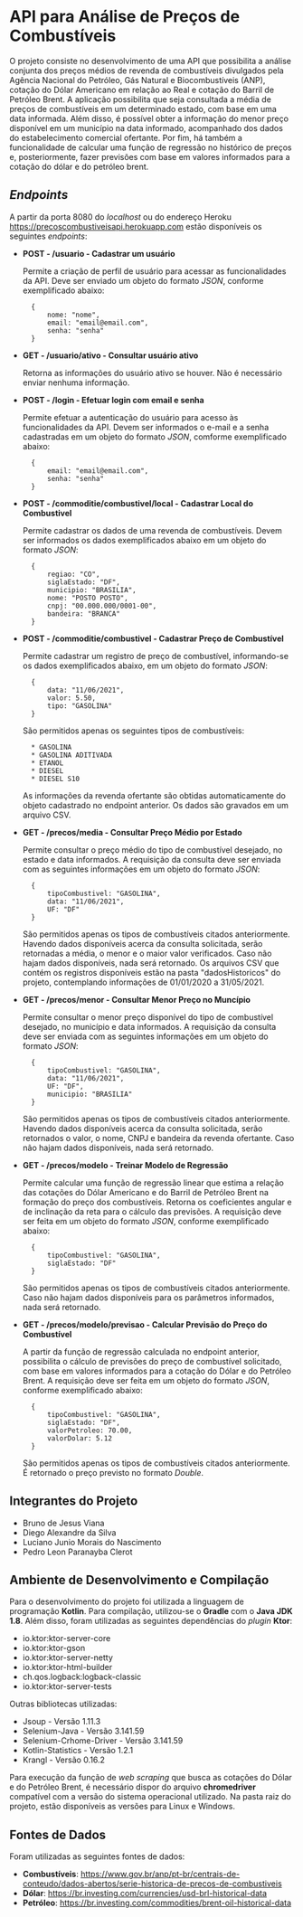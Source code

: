 # API para Análise de Preços de Combustíveis

O projeto consiste no desenvolvimento de uma API 
que possibilita a análise conjunta dos preços médios
de revenda de combustíveis divulgados pela Agência 
Nacional do Petróleo, Gás Natural e Biocombustíveis 
(ANP), cotação do Dólar Americano em relação ao Real 
e cotação do Barril de Petróleo Brent. A aplicação 
possibilita que seja consultada a média de preços de
combustíveis em um determinado estado, com base em uma
data informada. Além disso, é possível obter a informação
do menor preço disponível em um município na data informado, 
acompanhado dos dados do estabelecimento comercial ofertante.
Por fim, há também a funcionalidade de calcular uma função de
regressão no histórico de preços e, posteriormente, fazer
previsões com base em valores informados para a cotação do
dólar e do petróleo brent.

## *Endpoints*

A partir da porta 8080 do *localhost* ou do endereço Heroku
https://precoscombustiveisapi.herokuapp.com estão disponíveis os seguintes *endpoints*:

* **POST - /usuario - Cadastrar um usuário** 
  
  Permite a criação de perfil de usuário para acessar as funcionalidades
  da API. Deve ser enviado um objeto do formato *JSON*, conforme exemplificado
  abaixo:
        
        {
            nome: "nome",
            email: "email@email.com",
            senha: "senha"
        }
  
* **GET  - /usuario/ativo - Consultar usuário ativo**
  
  Retorna as informações do usuário ativo se houver. Não é necessário enviar 
  nenhuma informação.
  
* **POST - /login - Efetuar login com email e senha**
  
  Permite efetuar a autenticação do usuário para acesso às funcionalidades da
  API. Devem ser informados o e-mail e a senha cadastradas em um objeto do 
  formato *JSON*, comforme exemplificado abaixo:
        
        {
            email: "email@email.com",
            senha: "senha"
        }
  
* **POST - /commoditie/combustivel/local - Cadastrar Local do Combustivel**
  
  Permite cadastrar os dados de uma revenda de combustíveis. Devem ser
  informados os dados exemplificados abaixo em um objeto do formato *JSON*:
        
        {
            regiao: "CO",
            siglaEstado: "DF",
            municipio: "BRASILIA",
            nome: "POSTO POSTO",
            cnpj: "00.000.000/0001-00",
            bandeira: "BRANCA"
        }
  
* **POST - /commoditie/combustivel - Cadastrar Preço de Combustível**
  
  Permite cadastrar um registro de preço de combustível, informando-se os
  dados exemplificados abaixo, em um objeto do formato *JSON*:
  
        {
            data: "11/06/2021",
            valor: 5.50,
            tipo: "GASOLINA"
        }
  
  São permitidos apenas os seguintes tipos de combustíveis:
        
        * GASOLINA
        * GASOLINA ADITIVADA
        * ETANOL
        * DIESEL
        * DIESEL S10
  
  As informações da revenda ofertante são obtidas automaticamente do 
  objeto cadastrado no endpoint anterior.
  Os dados são gravados em um arquivo CSV.
  
* **GET  - /precos/media - Consultar Preço Médio por Estado**
  
  Permite consultar o preço médio do tipo de combustível desejado, no
  estado e data informados. A requisição da consulta deve ser enviada
  com as seguintes informações em um objeto do formato *JSON*:
  
        {
            tipoCombustivel: "GASOLINA",
            data: "11/06/2021",
            UF: "DF"
        }
  
  São permitidos apenas os tipos de combustíveis citados anteriormente.
  Havendo dados disponíveis acerca da consulta solicitada, serão retornadas
  a média, o menor e o maior valor verificados. Caso não hajam dados disponíveis,
  nada será retornado. Os arquivos CSV que contém os registros disponíveis estão
  na pasta "dadosHistoricos" do projeto, contemplando informações de 01/01/2020 a 
  31/05/2021.
  
* **GET  - /precos/menor - Consultar Menor Preço no Muncípio**

  Permite consultar o menor preço disponível do tipo de combustível desejado, no
  município e data informados. A requisição da consulta deve ser enviada
  com as seguintes informações em um objeto do formato *JSON*:

        {
            tipoCombustivel: "GASOLINA",
            data: "11/06/2021",
            UF: "DF",
            municipio: "BRASILIA"
        }

  São permitidos apenas os tipos de combustíveis citados anteriormente.
  Havendo dados disponíveis acerca da consulta solicitada, serão retornados
  o valor, o nome, CNPJ e bandeira da revenda ofertante. Caso não hajam 
  dados disponíveis, nada será retornado.
  
* **GET  - /precos/modelo - Treinar Modelo de Regressão**
  
  Permite calcular uma função de regressão linear que estima a relação das
  cotações do Dólar Americano e do Barril de Petróleo Brent na formação do 
  preço dos combustíveis. Retorna os coeficientes angular e de inclinação da
  reta para o cálculo das previsões. A requisição deve ser feita em um objeto
  do formato *JSON*, conforme exemplificado abaixo:

        {
            tipoCombustivel: "GASOLINA",
            siglaEstado: "DF"
        }

  São permitidos apenas os tipos de combustíveis citados anteriormente.
  Caso não hajam dados disponíveis para os parâmetros informados,
  nada será retornado.
  
* **GET  - /precos/modelo/previsao - Calcular Previsão do Preço do Combustível**

  A partir da função de regressão calculada no endpoint anterior, possibilita
  o cálculo de previsões do preço de combustível solicitado, com base em valores 
  informados para a cotação do Dólar e do Petróleo Brent. A requisição deve 
  ser feita em um objeto do formato *JSON*, conforme exemplificado abaixo:

        {
            tipoCombustivel: "GASOLINA",
            siglaEstado: "DF",
            valorPetroleo: 70.00,
            valorDolar: 5.12
        }

  São permitidos apenas os tipos de combustíveis citados anteriormente.
  É retornado o preço previsto no formato *Double*.
  
## Integrantes do Projeto

* Bruno de Jesus Viana
* Diego Alexandre da Silva
* Luciano Junio Morais do Nascimento
* Pedro Leon Paranayba Clerot

## Ambiente de Desenvolvimento e Compilação

Para o desenvolvimento do projeto foi utilizada a 
linguagem de programação **Kotlin**. Para compilação, 
utilizou-se o **Gradle** com o **Java JDK 1.8**. 
Além disso, foram utilizadas as seguintes dependências 
do *plugin* **Ktor**:

* io.ktor:ktor-server-core
* io.ktor:ktor-gson
* io.ktor:ktor-server-netty
* io.ktor:ktor-html-builder
* ch.qos.logback:logback-classic
* io.ktor:ktor-server-tests

Outras bibliotecas utilizadas:

* Jsoup - Versão 1.11.3
* Selenium-Java - Versão 3.141.59
* Selenium-Crhome-Driver - Versão 3.141.59
* Kotlin-Statistics - Versão 1.2.1
* Krangl - Versão 0.16.2

Para execução da função de *web scraping* que busca as cotações do Dólar 
e do Petróleo Brent, é necessário dispor do arquivo **chromedriver** 
compatível com a versão do sistema operacional utilizado. Na pasta 
raiz do projeto, estão disponíveis as versões para Linux e Windows.

## Fontes de Dados

Foram utilizadas as seguintes fontes de dados:

* **Combustíveis**: https://www.gov.br/anp/pt-br/centrais-de-conteudo/dados-abertos/serie-historica-de-precos-de-combustiveis
* **Dólar**: https://br.investing.com/currencies/usd-brl-historical-data
* **Petróleo**: https://br.investing.com/commodities/brent-oil-historical-data